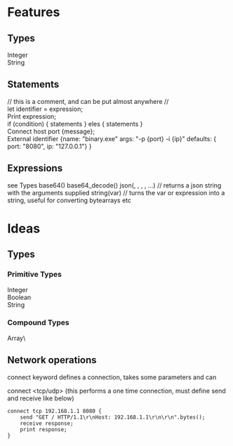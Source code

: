 # Features

## Types
Integer\
String

## Statements
// this is a comment, and can be put almost anywhere //\
let identifier = expression;\
Print expression;\
if (condition) { statements } eles { statements }\
Connect host port {message};\
External identifier {name: "binary.exe" args: "-p {port} -i {ip}" defaults: { port: "8080", ip: "127.0.0.1"} }

## Expressions
see Types
base64(<expression>)
base64_decode(<expression>)
json(<key1>, <value1>, <key2>, <value2>, ...) // returns a json string with the arguments supplied
string(var) // turns the var or expression into a string, useful for converting bytearrays etc

# Ideas

## Types
### Primitive Types
Integer\
Boolean\
String

### Compound Types
Array\

## Network operations

connect keyword defines a connection, takes some parameters and can

connect <tcp/udp> <host> <port> (this performs a one time connection, must define send and receive like below)

    connect tcp 192.168.1.1 8080 {
        send "GET / HTTP/1.1\r\nHost: 192.168.1.1\r\n\r\n".bytes();
        receive response;
        print response;
    }


